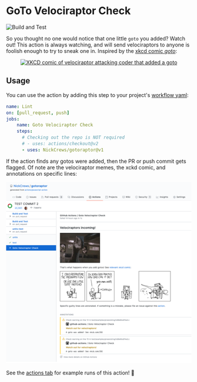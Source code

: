 # GoTo Velociraptor Check

![Build and Test](https://github.com/NickCrews/gotoraptor/workflows/Build%20and%20Test/badge.svg?branch=main&event=push)

So you thought no one would notice that one little `goto` you added? Watch out!
This action is always watching, and will send velociraptors to anyone is
foolish enough to try to sneak one in. Inspired by the [xkcd comic *goto*](https://xkcd.com/292):

<p align="center">
  <a href="https://xkcd.com/292">
    <img
      alt="XKCD comic of velociraptor attacking coder that added a goto"
      src="https://imgs.xkcd.com/comics/goto.png">
  </a>
</p>

## Usage

You can use the action by adding this step to your project's
[workflow yaml](https://docs.github.com/actions/quickstart):

```yaml
name: Lint
on: [pull_request, push]
jobs:
    name: Goto Velociraptor Check
    steps:
      # Checking out the repo is NOT required
      # - uses: actions/checkout@v2
      - uses: NickCrews/gotoraptor@v1
```

If the action finds any gotos were added, then the PR or push commit gets
flagged. Of note are the velociraptor memes, the xckd comic, and annotations
on specific lines:

![](docs/velociraptors_incoming.png)

See the [actions tab](https://github.com/NickCrews/gotoraptor/actions) for example runs of this action! :rocket:
